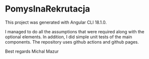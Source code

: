 # PomyslnaRekrutacja

This project was generated with Angular CLI 18.1.0.

I managed to do all the assumptions that were required along with the optional elements.
In addition, I did simple unit tests of the main components.
The repository uses github actions and github pages.


Best regards Michal Mazur
